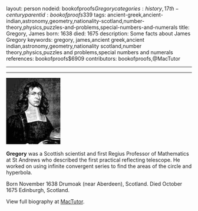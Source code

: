 layout: person
nodeid: bookofproofs$Gregory
categories: history,17th-century
parentid: bookofproofs$339
tags: ancient-greek,ancient-indian,astronomy,geometry,nationality-scotland,number-theory,physics,puzzles-and-problems,special-numbers-and-numerals
title: Gregory, James
born: 1638
died: 1675
description: Some facts about James Gregory
keywords: gregory, james,ancient greek,ancient indian,astronomy,geometry,nationality scotland,number theory,physics,puzzles and problems,special numbers and numerals
references: bookofproofs$6909
contributors: bookofproofs,@MacTutor

---


---

![Gregory.jpg](https://github.com/bookofproofs/bookofproofs.github.io/blob/main/_sources/_assets/images/portraits/Gregory.jpg?raw=true)

**Gregory** was a Scottish scientist and first Regius Professor of Mathematics at St Andrews who described the first practical reflecting telescope. He worked on using infinite convergent series to find the areas of the circle and hyperbola.

Born November 1638 Drumoak (near Aberdeen), Scotland. Died October 1675 Edinburgh, Scotland.


View full biography at [MacTutor](https://mathshistory.st-andrews.ac.uk/Biographies/Gregory/).